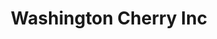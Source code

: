 ---
title: "Washington Cherry Inc"
url: /brooklyn/washington-cherry-inc-mermaid-avenue/
shop: Supermarkt
---